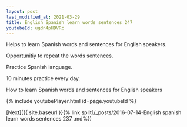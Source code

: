 ```yaml
---
layout: post
last_modified_at: 2021-03-29
title: English Spanish learn words sentences 247 
youtubeId: ugdn4pHDVRc
---
```

 
 
Helps to learn Spanish words and sentences for English speakers.

Opportunitiy to repeat the words sentences. 

Practice Spanish language. 
 
10 minutes practice every day. 
 
How to learn Spanish words and sentences for English speakers 
 
{% include youtubePlayer.html id=page.youtubeId %}
 
 
[Next]({{ site.baseurl }}{% link  split1/_posts/2016-07-14-English spanish learn words sentences 237 .md%})
 
